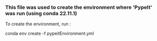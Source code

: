 ### This file was used to create the environment where 'PypeIt' was run (using conda 22.11.1)

To create the environment, run :

conda env create -f pypeitEnvironment.yml
